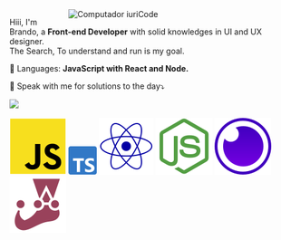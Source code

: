 <img src="https://raw.githubusercontent.com/MicaelliMedeiros/micaellimedeiros/master/image/computer-illustration.png" min-width="400px" max-width="400px" width="400px" align="right" alt="Computador iuriCode">

<p align="left"> 
  Hiii, I'm Brando, a <strong>Front-end Developer</strong> with solid knowledges in UI and UX designer.<br>
  The Search, To understand and run is my goal.
</p>

<p align="left">
  🦄 Languages: <strong>JavaScript with React and Node.</strong>
</p>

<p align="left">
  💌 Speak with me for solutions to the day⤵️
</p>

<p align="left">
  
   <a href="https://www.linkedin.com/in/brandorocha/" alt="Linkedin">
  <img src="https://img.shields.io/badge/-Linkedin-0e76a8?style=flat-square&logo=Linkedin&logoColor=white&link=LINK-DO-SEU-LINKEDIN" /></a>
</p>  
<p>
<img src="assets/js.svg" alt="" />
<img src="assets/typescript.svg" alt="" width="50px" height="50px" />
<img src="assets/react.svg" alt="" />
<img src="assets/node.svg" alt=""  />
<img src="assets/insomnia.svg" alt="" />
<img src="assets/jest.svg" alt="" />


</p>
